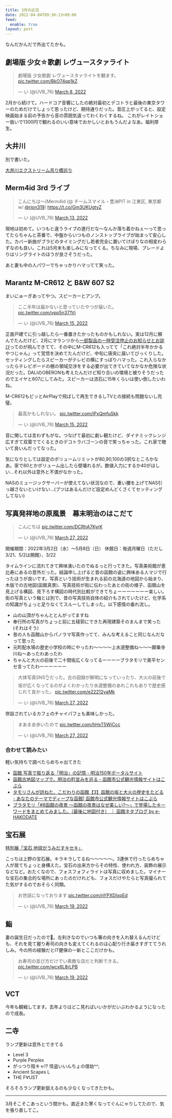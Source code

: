 ```yaml
---
title: 3月の近況
date: 2022-04-04T09:30:13+09:00
feed:
  enable: true
layout: post
---
```


なんだかんだで外出てたかも。

## 劇場版 少女☆歌劇 レヴュースタァライト

<blockquote class="twitter-tweet"><p lang="ja" dir="ltr">劇場版 少女歌劇 レヴュースタァライトを観ます。 <a href="https://t.co/BkO74qp1kZ">pic.twitter.com/BkO74qp1kZ</a></p>&mdash; い (@UVB_76) <a href="https://twitter.com/UVB_76/status/1501163879178846214?ref_src=twsrc%5Etfw">March 8, 2022</a></blockquote> <script async src="https://platform.twitter.com/widgets.js" charset="utf-8"></script>

2月から続けて。ハードコア音響にしたの絶対最初とデコトラと最後の東京タワーのためだけでしょって思ったけど、期待通りだった。音圧上がってると、設定映画始まる前の予告から音の雰囲気違ってわくわくするね。
これがレイトショー扱いで1300円で観れるのいい意味でおかしいとおもうんだよなあ。福利厚生。

## 大井川

別で書いた。

[大井川エクストリーム吊り橋巡り](https://ikaruga.org/2022/03/18/vs%E5%A4%A7%E4%BA%95%E5%B7%9D/)

## Merm4id 3rd ライブ

<blockquote class="twitter-tweet"><p lang="ja" dir="ltr">こんにちは〜(Merm4id (@ チームスマイル・豊洲PIT in 江東区, 東京都 w/ <a href="https://twitter.com/rion319?ref_src=twsrc%5Etfw">@rion319</a>) <a href="https://t.co/Gm3UKUgtyZ">https://t.co/Gm3UKUgtyZ</a></p>&mdash; い (@UVB_76) <a href="https://twitter.com/UVB_76/status/1502880494589038595?ref_src=twsrc%5Etfw">March 13, 2022</a></blockquote> <script async src="https://platform.twitter.com/widgets.js" charset="utf-8"></script>

現地は初めて。いつもと違うライブの進行だな〜なんか落ち着かねぇ〜って思ってたらちゃんと茶番で、中盤からいつものノンストップライブが始まって安心した。カバー新曲がブラビのタイミングだし若者完全に置いてけぼりなの相変わらずなのも良い。これは5月末も楽しみになってくる。ちなみに現場、ブレードよりはリングライトのほうが良さそうだった。

あと妻も中の人パワーでちゃっかりハマってて笑った。

## Marantz M-CR612 と B&W 607 S2
まいにゅーぎあってやつ。スピーカーとアンプ。

<blockquote class="twitter-tweet"><p lang="ja" dir="ltr">ここ半年は届かないと思っていたやつが届いた。 <a href="https://t.co/vpp5n371Vi">pic.twitter.com/vpp5n371Vi</a></p>&mdash; い (@UVB_76) <a href="https://twitter.com/UVB_76/status/1503719503082926082?ref_src=twsrc%5Etfw">March 15, 2022</a></blockquote> <script async src="https://platform.twitter.com/widgets.js" charset="utf-8"></script>

正直戸建てに引っ越したら一番置きたかったものかもしれない。実は12月に頼んでたんだけど、2月にマランツから[一部製品の一時受注停止のお知らせとお詫び](https://www.marantz.jp/ja-jp/news/news/22001)ってのが飛んできてて、その中にM-CR612も入ってて「これ絶対半年かかるやつじゃん」って覚悟を決めてたんだけど、中旬に唐突に届いてびっくりした。セッティングしたらスピーカーがテレビの横にすっぽりハマった。これ入らなかったらテレビボードの棚の領域交渉をする必要が出てきていてなかなか危険な状況だった。DALIのOBERONも考えたんだけど知り合いの環境と被りそうだったのでエイヤと607にしてみた。スピーカーは流石に15年くらいは使い倒したいわね。

M-CR612もピッとAirPlayで飛ばして再生できるしTVとの接続も問題ないし完璧。

<blockquote class="twitter-tweet"><p lang="ja" dir="ltr">最高かもしれない。 <a href="https://t.co/iPxQmfuSkk">pic.twitter.com/iPxQmfuSkk</a></p>&mdash; い (@UVB_76) <a href="https://twitter.com/UVB_76/status/1503723707868790784?ref_src=twsrc%5Etfw">March 15, 2022</a></blockquote> <script async src="https://platform.twitter.com/widgets.js" charset="utf-8"></script>

音に関しては言わずもがな。つなげて最初に劇レ観たけど、ダイナミックレンジ広すぎて双葉でてくるときのデコトラバゴーンの音で笑っちゃった。これ家で聴いて良いんだってなった。

気になりとしては設定のボリュームリミットが80,90,100の3択なところかなあ。家で80とかボリューム出したら壁壊れるが。数値入力にするか40がほしい…それ以外は意外と不満がなかった。

NASのミュージックサーバーが使えてない状況なので、重い腰を上げてNAS引っ越さないといけない…(ブツはあるんだけど設定めんどくさくてセッティングしてない)

## 写真発祥地の原風景　幕末明治のはこだて

<blockquote class="twitter-tweet"><p lang="ja" dir="ltr">こんにちは <a href="https://t.co/DCRhA7KyrK">pic.twitter.com/DCRhA7KyrK</a></p>&mdash; い (@UVB_76) <a href="https://twitter.com/UVB_76/status/1507951619538784256?ref_src=twsrc%5Etfw">March 27, 2022</a></blockquote> <script async src="https://platform.twitter.com/widgets.js" charset="utf-8"></script>

開催期間：2022年3月2日（水）～5月8日（日）
休館日：毎週月曜日（ただし3/21、5/2は開館）、3/22

タイムラインに流れてきて興味湧いたのでぬるっと行ってきた。写真美術館が恵比寿にあるの意外だった。結論申し上げると昔の函館の姿に興味ある人マジで行ったほうが良いです。写真という技術が生まれる前の北海道の地図から始まり、木版での古地図(函館真景)、写真技術が街に伝わったあとの街の様子、函館山を見上げる構図、見下ろす構図の時代別比較ができてちょーーーーーーー楽しい。街の写真という軸とは別で、昔の写真技術自体の紹介もされていたけど、化学系の知識がちょっと足りなくてスルーしてしまった。以下感情の垂れ流し。

- 山の山頂がちゃんととんがってますね
- 奉行所の写真がちょっと前に五稜郭にできた再現建築そのまんまで笑った(それはそう)
- 昔の人も函館山からパノラマ写真作ってて、みんな考えること同じなんだなって思った
- 元町配水場の歴史小学校の時にやったわ〜〜〜〜上水道整備ね〜〜〜願乗寺川ね〜あったわあったわ
- ちゃんと大火の前後で二十間坂広くなってるーーーーブラタモリで奥平センセ言ってたわーーーーーー

<blockquote class="twitter-tweet"><p lang="ja" dir="ltr">大体写真SNS👌だった。古の図録が鮮明になっていったり、大火の前後で坂が広くなってるのがよくわかったり水道整備のあれこれもありで歴史感じれて良かった。 <a href="https://t.co/e22212yaMk">pic.twitter.com/e22212yaMk</a></p>&mdash; い (@UVB_76) <a href="https://twitter.com/UVB_76/status/1507973293449842691?ref_src=twsrc%5Etfw">March 27, 2022</a></blockquote> <script async src="https://platform.twitter.com/widgets.js" charset="utf-8"></script>

併設されているカフェのチャイパフェも美味しかった。

<blockquote class="twitter-tweet"><p lang="ja" dir="ltr">まあまあ歩いたので <a href="https://t.co/hHxT5WjCcc">pic.twitter.com/hHxT5WjCcc</a></p>&mdash; い (@UVB_76) <a href="https://twitter.com/UVB_76/status/1507976085283426307?ref_src=twsrc%5Etfw">March 27, 2022</a></blockquote> <script async src="https://platform.twitter.com/widgets.js" charset="utf-8"></script>

### 合わせて読みたい

軽い気持ちで調べたらめちゃ出てきた

- [函館 写真で振り返る「明治」の記憶 - 明治150年ポータルサイト](https://www.kantei.go.jp/jp/singi/meiji150/portal/photos-hakodate.html)
- [函館古地図マップで、明治の町並みを巡る - 函館市公式観光情報サイトはこぶら](https://www.hakobura.jp/kochizu/)
- [タモリさんが訪ねた、こだわりの函館【3】函館の坂と大火の歴史をたどる - あなたのテーマでディープな函館| 函館市公式観光情報サイトはこぶら](https://www.hakobura.jp/deep/2015/07/post-276.html)
- [ブラタモリ「#8函館の夜景 ～函館の夜景はなぜ美しい?～」で登場したキーワードをまとめてみました。（最後に地図付き） ｜ 函館ネタブログ by e-HAKODATE](https://www.ehako.org/neta/archives/73)

## 宝石展

[特別展「宝石 地球がうみだすキセキ」](https://hoseki-ten.jp/)

こっちは上野の宝石展。キラキラしてるね〜〜〜〜〜。3連休で行ったらめちゃ人が居てちょっと身構えた。宝石の出来方からその特性、使われ方、装飾の展示などなど。おたくなので、フォスフォフィライトは写真に収めました。マイナーな宝石の集合的な場所にあったのだけれども、フォスだけやたらと写真撮られてた気がするのでおそらく同類。

<blockquote class="twitter-tweet"><p lang="ja" dir="ltr">お世話になっております <a href="https://t.co/nYPXDIxpEd">pic.twitter.com/nYPXDIxpEd</a></p>&mdash; い (@UVB_76) <a href="https://twitter.com/UVB_76/status/1505068464469254152?ref_src=twsrc%5Etfw">March 19, 2022</a></blockquote> <script async src="https://platform.twitter.com/widgets.js" charset="utf-8"></script>

## 鮨

妻の誕生日だったので🍣。左利きなのでいつも箸の向きを入れ替えるんだけども、それを見て握り寿司の向きも変えてくれるのは心配り行き届きすぎててうれしみ。今の所の経験だとIT健保の一新とここだけかも。

<blockquote class="twitter-tweet"><p lang="ja" dir="ltr">お寿司の並び方だけでい素敵な店だと判断できる。 <a href="https://t.co/wcx6L8rLPB">pic.twitter.com/wcx6L8rLPB</a></p>&mdash; い (@UVB_76) <a href="https://twitter.com/UVB_76/status/1505149702316367875?ref_src=twsrc%5Etfw">March 19, 2022</a></blockquote> <script async src="https://platform.twitter.com/widgets.js" charset="utf-8"></script>

## VCT

今年も観戦してます。去年よりはどこ見ればいいかがだいぶわかるようになったので成長。

## 二寺

ランプ更新は意外とできてる
- Level 3
- Purple Perplex
- がっつり陰キャ!? 怪盗いいんちょの億劫^^;
- Ancient Scapes L
- THE F∀UST

そろそろランプ更新狙えるのも少なくなってきたかも。

-------

3月そこそこあっという間かも。直近また寒くなってぐんにゃりしてたので、気を張り直してこ。

